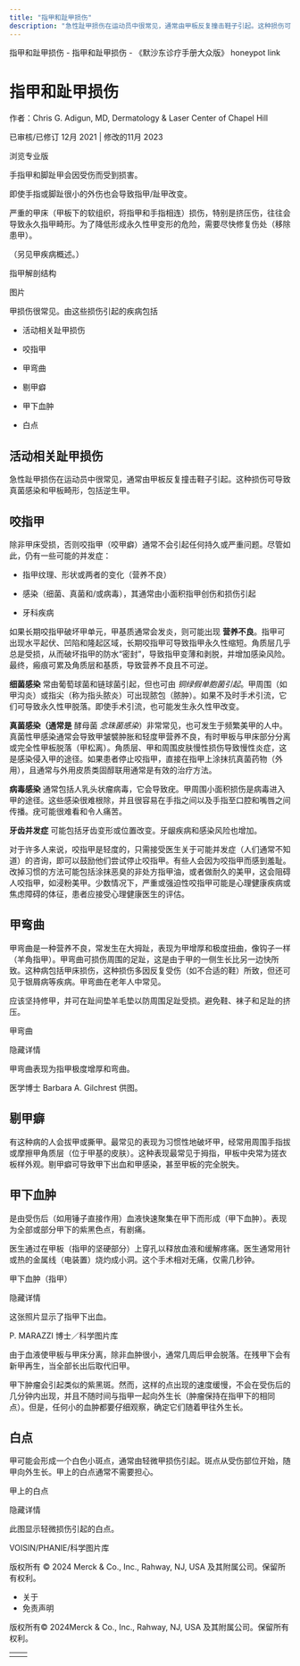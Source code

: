 ```yaml
---
title: "指甲和趾甲损伤"
description: "急性趾甲损伤在运动员中很常见，通常由甲板反复撞击鞋子引起。这种损伤可导致真菌感染和甲板畸形，包括逆生甲。"
---
```


﻿指甲和趾甲损伤 \- 指甲和趾甲损伤 \- 《默沙东诊疗手册大众版》 honeypot link

# 指甲和趾甲损伤

作者：Chris G. Adigun, MD, Dermatology & Laser Center of Chapel Hill

已审核/已修订 12月 2021 \| 修改的11月 2023

浏览专业版

手指甲和脚趾甲会因受伤而受到损害。

即使手指或脚趾很小的外伤也会导致指甲/趾甲改变。

严重的甲床（甲板下的软组织，将指甲和手指相连）损伤，特别是挤压伤，往往会导致永久指甲畸形。为了降低形成永久性甲变形的危险，需要尽快修复伤处（移除患甲）。

（另见甲疾病概述。）

指甲解剖结构



图片

甲损伤很常见。由这些损伤引起的疾病包括

- 活动相关趾甲损伤

- 咬指甲

- 甲弯曲

- 剔甲癖

- 甲下血肿

- 白点


## 活动相关趾甲损伤

急性趾甲损伤在运动员中很常见，通常由甲板反复撞击鞋子引起。这种损伤可导致真菌感染和甲板畸形，包括逆生甲。

## 咬指甲

除非甲床受损，否则咬指甲（咬甲癖）通常不会引起任何持久或严重问题。尽管如此，仍有一些可能的并发症：

- 指甲纹理、形状或两者的变化（营养不良）

- 感染（细菌、真菌和/或病毒），其通常由小面积指甲创伤和损伤引起

- 牙科疾病


如果长期咬指甲破坏甲单元，甲基质通常会发炎，则可能出现 **营养不良**。指甲可出现水平起伏、凹陷和隆起区域，长期咬指甲可导致指甲永久性缩短。角质层几乎总是受损，从而破坏指甲的防水“密封”，导致指甲变薄和剥脱，并增加感染风险。最终，瘢痕可累及角质层和基质，导致营养不良且不可逆。

**细菌感染** 常由葡萄球菌和链球菌引起，但也可由 _铜绿假单胞菌引起_。甲周围（如甲沟炎）或指尖（称为指头脓炎）可出现脓包（脓肿）。如果不及时手术引流，它们可导致永久性甲脱落。即使手术引流，也可能发生永久性甲改变。

**真菌感染（通常是** 酵母菌 _念珠菌感染_）非常常见，也可发生于频繁美甲的人中。真菌性甲感染通常会导致甲皱襞肿胀和轻度甲营养不良，有时甲板与甲床部分分离或完全性甲板脱落（甲松离）。角质层、甲和周围皮肤慢性损伤导致慢性炎症，这是感染侵入甲的途径。如果患者停止咬指甲，直接在指甲上涂抹抗真菌药物（外用），且通常与外用皮质类固醇联用通常是有效的治疗方法。

**病毒感染** 通常包括人乳头状瘤病毒，它会导致疣。甲周围小面积损伤是病毒进入甲的途径。这些感染很难根除，并且很容易在手指之间以及手指至口腔和嘴唇之间传播。疣可能很难看和令人痛苦。

**牙齿并发症** 可能包括牙齿变形或位置改变。牙龈疾病和感染风险也增加。

对于许多人来说，咬指甲是轻度的，只需接受医生关于可能并发症（人们通常不知道）的咨询，即可以鼓励他们尝试停止咬指甲。有些人会因为咬指甲而感到羞耻。改掉习惯的方法可能包括涂抹恶臭的非处方指甲油，或者做耐久的美甲，这会阻碍人咬指甲，如浸粉美甲。少数情况下，严重或强迫性咬指甲可能是心理健康疾病或焦虑障碍的体征，患者应接受心理健康医生的评估。

## 甲弯曲

甲弯曲是一种营养不良，常发生在大拇趾，表现为甲增厚和极度扭曲，像钩子一样（羊角指甲）。甲弯曲可损伤周围的足趾，这是由于甲的一侧生长比另一边快所致。这种病包括甲床损伤，这种损伤多因反复受伤（如不合适的鞋）所致，但还可见于银屑病等疾病。甲弯曲在老年人中常见。

应该坚持修甲，并可在趾间垫羊毛垫以防周围足趾受损。避免鞋、袜子和足趾的挤压。

甲弯曲



隐藏详情

甲弯曲表现为指甲极度增厚和弯曲。

医学博士 Barbara A. Gilchrest 供图。

## 剔甲癖

有这种病的人会拔甲或撕甲。最常见的表现为习惯性地破坏甲，经常用周围手指拔或摩擦甲角质层（位于甲基的皮肤）。这种表现最常见于拇指，甲板中央常为搓衣板样外观。剔甲癖可导致甲下出血和甲感染，甚至甲板的完全脱失。

## 甲下血肿

是由受伤后（如用锤子直接作用）血液快速聚集在甲下而形成（甲下血肿）。表现为全部或部分甲下的紫黑色点，有剧痛。

医生通过在甲板（指甲的坚硬部分）上穿孔以释放血液和缓解疼痛。医生通常用针或热的金属线（电装置）烧灼成小洞。这个手术相对无痛，仅需几秒钟。

甲下血肿（指甲）



隐藏详情

这张照片显示了指甲下出血。

P. MARAZZI 博士／科学图片库

由于血液使甲板与甲床分离，除非血肿很小，通常几周后甲会脱落。在残甲下会有新甲再生，当全部长出后取代旧甲。

甲下肿瘤会引起类似的紫黑斑。然而，这样的点出现的速度缓慢，不会在受伤后的几分钟内出现，并且不随时间与指甲一起向外生长（肿瘤保持在指甲下的相同点）。但是，任何小的血肿都要仔细观察，确定它们随着甲往外生长。

## 白点

甲可能会形成一个白色小斑点，通常由轻微甲损伤引起。斑点从受伤部位开始，随甲向外生长。甲上的白点通常不需要担心。

甲上的白点



隐藏详情

此图显示轻微损伤引起的白点。

VOISIN/PHANIE/科学图片库



版权所有 © 2024
Merck & Co., Inc., Rahway, NJ, USA 及其附属公司。保留所有权利。

- 关于
- 免责声明

版权所有© 2024Merck & Co., Inc., Rahway, NJ, USA 及其附属公司。保留所有权利。

|     |     |
| --- | --- |
|  |  |